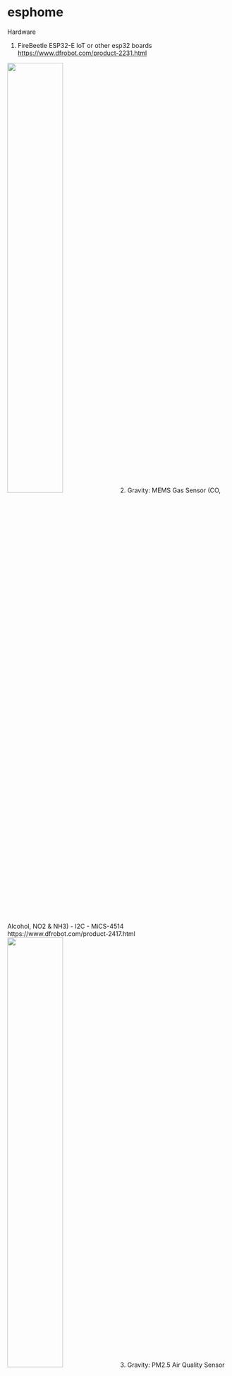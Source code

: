 # esphome
Hardware
1. FireBeetle ESP32-E IoT or other esp32 boards<br/>
https://www.dfrobot.com/product-2231.html
<img src="https://dfimg.dfrobot.com/store/data/DFR0654-F/DFR0654-F.jpg" width=50% height=50%> 
2. Gravity: MEMS Gas Sensor (CO, Alcohol, NO2 & NH3) - I2C - MiCS-4514<br/>
   https://www.dfrobot.com/product-2417.html
<img src="https://dfimg.dfrobot.com/store/data/SEN0377/SEN0377.jpg" width=50% height=50%>
3. Gravity: PM2.5 Air Quality Sensor<br/>
https://www.dfrobot.com/product-2439.html
<img src="https://dfimg.dfrobot.com/store/data/SEN0460/SEN0460.jpg" width=50% height=50%>

espHome YAML 
```
esphome:
  name: esp32-test
  platform: ESP32
  board: firebeetle32
  
  
  includes:
    - my_custom_sensor.h
    
  libraries:
    - Wire
    - "https://github.com/makertut/DFRobot_MICS"
    - "https://github.com/dfrobot/DFRobot_AirQualitySensor"
  
# Enable logging
logger:

# Enable Home Assistant API
api:

ota:
  password: "c5ae2eaebedcf9fe5a73e0b405cb8241"

wifi:
  ssid: !secret wifi_ssid
  password: !secret wifi_password

  # Enable fallback hotspot (captive portal) in case wifi connection fails
  ap:
    ssid: "Esp32-Test Fallback Hotspot"
    password: "kr8ry0mV9xzD"

captive_portal:

# Example configuration entry
sensor:
- platform: custom
  lambda: |-
    auto my_sensor = new MyCustomSensor();
    App.register_component(my_sensor);
    return {my_sensor->Carbon_Monoxide_sensor, 
            my_sensor->Methane_sensor, 
            my_sensor->Ethanol_sensor, 
            my_sensor->Hydrogen_sensor, 
            my_sensor->Ammonia_sensor, 
            my_sensor->Nitrogen_Dioxide_sensor,
            my_sensor->Pm1_0_sensor,
            my_sensor->Pm2_5_sensor,
            my_sensor->Pm10_sensor
           };

  sensors:
  - name: "Carbon Monoxide"    
    unit_of_measurement: PPM
    accuracy_decimals: 0
  - name: "Methane"    
    unit_of_measurement: PPM
    accuracy_decimals: 0
  - name: "Ethanol"    
    unit_of_measurement: PPM
    accuracy_decimals: 0
  - name: "Hydrogen"    
    unit_of_measurement: PPM
    accuracy_decimals: 0
  - name: "Ammonia"    
    unit_of_measurement: PPM
    accuracy_decimals: 0  
  - name: "Nitrogen Dioxide"    
    unit_of_measurement: PPM
    accuracy_decimals: 2  
  - name: "PM 1_0"  
    unit_of_measurement: "mg/m3"
    accuracy_decimals: 1
  - name: "PM 2_5"  
    unit_of_measurement: "mg/m3"
    accuracy_decimals: 1
  - name: "PM 10"  
    unit_of_measurement: "mg/m3"
    accuracy_decimals: 1  
```
